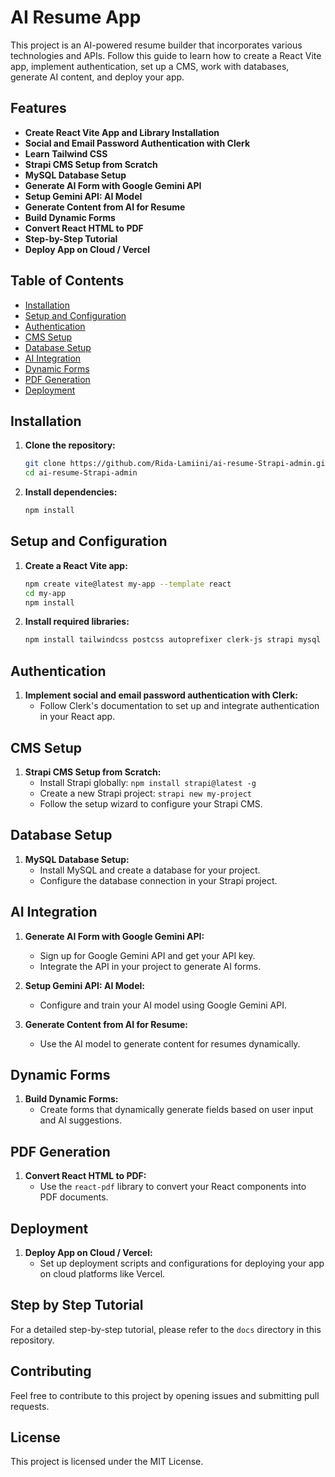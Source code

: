 # AI Resume App

This project is an AI-powered resume builder that incorporates various technologies and APIs. Follow this guide to learn how to create a React Vite app, implement authentication, set up a CMS, work with databases, generate AI content, and deploy your app.

## Features

- **Create React Vite App and Library Installation**
- **Social and Email Password Authentication with Clerk**
- **Learn Tailwind CSS**
- **Strapi CMS Setup from Scratch**
- **MySQL Database Setup**
- **Generate AI Form with Google Gemini API**
- **Setup Gemini API: AI Model**
- **Generate Content from AI for Resume**
- **Build Dynamic Forms**
- **Convert React HTML to PDF**
- **Step-by-Step Tutorial**
- **Deploy App on Cloud / Vercel**

## Table of Contents

- [Installation](#installation)
- [Setup and Configuration](#setup-and-configuration)
- [Authentication](#authentication)
- [CMS Setup](#cms-setup)
- [Database Setup](#database-setup)
- [AI Integration](#ai-integration)
- [Dynamic Forms](#dynamic-forms)
- [PDF Generation](#pdf-generation)
- [Deployment](#deployment)

## Installation

1. **Clone the repository:**
    ```bash
    git clone https://github.com/Rida-Lamiini/ai-resume-Strapi-admin.git
    cd ai-resume-Strapi-admin
    ```

2. **Install dependencies:**
    ```bash
    npm install
    ```

## Setup and Configuration

1. **Create a React Vite app:**
    ```bash
    npm create vite@latest my-app --template react
    cd my-app
    npm install
    ```

2. **Install required libraries:**
    ```bash
    npm install tailwindcss postcss autoprefixer clerk-js strapi mysql google-gemini-api react-pdf
    ```

## Authentication

1. **Implement social and email password authentication with Clerk:**
    - Follow Clerk's documentation to set up and integrate authentication in your React app.

## CMS Setup

1. **Strapi CMS Setup from Scratch:**
    - Install Strapi globally: `npm install strapi@latest -g`
    - Create a new Strapi project: `strapi new my-project`
    - Follow the setup wizard to configure your Strapi CMS.

## Database Setup

1. **MySQL Database Setup:**
    - Install MySQL and create a database for your project.
    - Configure the database connection in your Strapi project.

## AI Integration

1. **Generate AI Form with Google Gemini API:**
    - Sign up for Google Gemini API and get your API key.
    - Integrate the API in your project to generate AI forms.

2. **Setup Gemini API: AI Model:**
    - Configure and train your AI model using Google Gemini API.

3. **Generate Content from AI for Resume:**
    - Use the AI model to generate content for resumes dynamically.

## Dynamic Forms

1. **Build Dynamic Forms:**
    - Create forms that dynamically generate fields based on user input and AI suggestions.

## PDF Generation

1. **Convert React HTML to PDF:**
    - Use the `react-pdf` library to convert your React components into PDF documents.

## Deployment

1. **Deploy App on Cloud / Vercel:**
    - Set up deployment scripts and configurations for deploying your app on cloud platforms like Vercel.

## Step by Step Tutorial

For a detailed step-by-step tutorial, please refer to the `docs` directory in this repository.

## Contributing

Feel free to contribute to this project by opening issues and submitting pull requests.

## License

This project is licensed under the MIT License.
